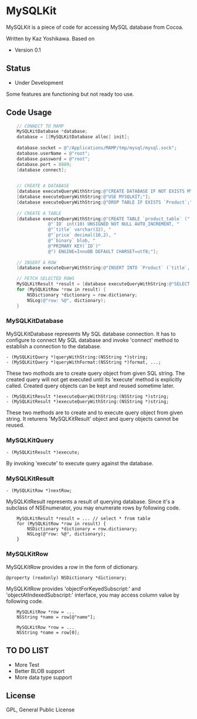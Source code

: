 # MySQLKit

MySQLKit is a piece of code for accessing MySQL database from Cocoa.

Written by Kaz Yoshikawa.
Based on 

- Version 0.1

## Status
- Under Development

Some features are functioning but not ready too use.

## Code Usage


```Objective-C
	// CONNECT TO MAMP
	MySQLKitDatabase *database;
	database = [[MySQLKitDatabase alloc] init];
	
	database.socket = @"/Applications/MAMP/tmp/mysql/mysql.sock";
	database.userName = @"root";
	database.password = @"root";
	database.port = 8889;
	[database connect];

	
	// CREATE A DATABASE
	[database executeQueryWithString:@"CREATE DATABASE IF NOT EXISTS MYSQLKIT;"];
	[database executeQueryWithString:@"USE MYSQLKIT;"];
	[database executeQueryWithString:@"DROP TABLE IF EXISTS `Product`;"];
	
	// CREATE A TABLE
	[database executeQueryWithString:@"CREATE TABLE `product_table` ("
				@"`ID` int(10) UNSIGNED NOT NULL AUTO_INCREMENT, "
				@"`title` varchar(32), "
				@"`price` decimal(10,2), "
				@"`binary` blob, "
				@"PRIMARY KEY(`ID`)"
				@") ENGINE=InnoDB DEFAULT CHARSET=utf8;"];
	
	// INSERT A ROW
	[database executeQueryWithString:@"INSERT INTO `Product` (`title`, `price`, `binary`) VALUES ('Apple', '120', X'0102030405');"];

	// FETCH SELECTED ROWS
	MySQLKitResult *result = [database executeQueryWithString:@"SELECT * FROM product_table;"];
	for (MySQLKitRow *row in result) {
		NSDictionary *dictionary = row.dictionary;
		NSLog(@"row: %@", dictionary);
	}
```

### MySQLKitDatabase

MySQLKitDatabase represents My SQL database connection.  It has to configure to connect My SQL database and invoke 'connect' method to establish a connection to the database.  

```
- (MySQLKitQuery *)queryWithString:(NSString *)string;
- (MySQLKitQuery *)queryWithFormat:(NSString *)format, ...;
```
These two mothods are to create query object from given SQL string. The created query will not get executed until its 'execute' method is explicitly called.  Created query objects can be kept and reused sometime later.

```
- (MySQLKitResult *)executeQueryWithString:(NSString *)string;
- (MySQLKitResult *)executeQueryWithString:(NSString *)string;
```
These two methods are to create and to execute query object from given string.  It returens 'MySQLKitResult' object and query objects cannot be reused.

### MySQLKitQuery

```
- (MySQLKitResult *)execute;
```
By invoking 'execute' to execute query against the database.  


### MySQLKitResult

```
- (MySQLKitRow *)nextRow;
```

MySQLKitResult represents a result of querying database.  Since it's a subclass of NSEnumerator, you may enumerate rows by following code.

```
	MySQLKitResult *result = ... // select * from table
	for (MySQLKitRow *row in result) {
		NSDictionary *dictionary = row.dictionary;
		NSLog(@"row: %@", dictionary);
	}
```

### MySQLKitRow
MySQLKitRow provides a row in the form of dictionary.

```
@property (readonly) NSDictionary *dictionary;
```

MySQLKitRow provides 'objectForKeyedSubscript:' and 'objectAtIndexedSubscript:' interface, you may access column value by following code.

```
	MySQLKitRow *row = ...
	NSString *name = row[@"name"];
```

```
	MySQLKitRow *row = ...
	NSString *name = row[0];
```

## TO DO LIST
- More Test
- Better BLOB support
- More data type support

## License
GPL, General Public License
